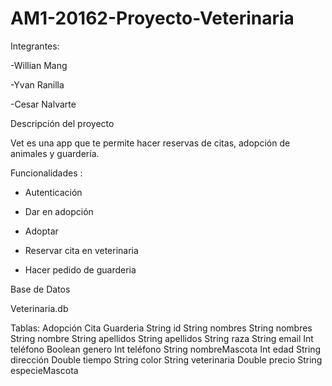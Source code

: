 # AM1-20162-Proyecto-Veterinaria

Integrantes:

-Willian Mang

-Yvan Ranilla

-Cesar Nalvarte

Descripción del proyecto

Vet es una app que te permite hacer reservas de citas, adopción de animales y guardería.

Funcionalidades :

- Autenticación

- Dar en adopción

- Adoptar

- Reservar cita en veterinaria

- Hacer pedido de guarderia

Base de Datos

Veterinaria.db

Tablas:
Adopción	Cita	Guarderia
String id	String nombres	String nombres
String nombre	String apellidos	String apellidos
String raza	String email	Int teléfono
Boolean genero	Int teléfono	String nombreMascota
Int edad	String dirección	Double tiempo
String color	String veterinaria	Double precio
	String especieMascota	


